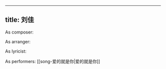 
---
title: 刘佳
---
As composer: 

As arranger: 

As lyricist: 

As performers: [[song-爱的就是你|爱的就是你]]
